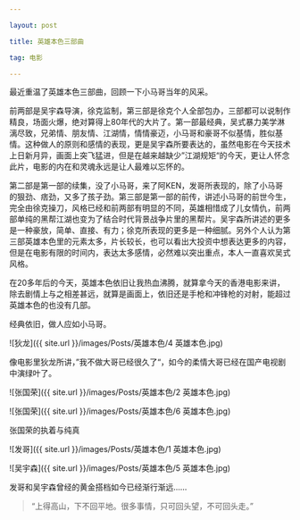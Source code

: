 ```yaml
---

layout: post

title: 英雄本色三部曲

tag: 电影

---
```




最近重温了英雄本色三部曲，回顾一下小马哥当年的风采。



前两部是吴宇森导演，徐克监制，第三部是徐克个人全部包办，三部都可以说制作精良，场面火爆，绝对算得上80年代的大片了。第一部最经典，吴式暴力美学淋漓尽致，兄弟情、朋友情、江湖情，情情豪迈，小马哥和豪哥不似基情，胜似基情。这种做人的原则和感情的表现，更是吴宇森所要表达的，虽然电影在今天技术上日新月异，画面上突飞猛进，但是在越来越缺少”江湖规矩“的今天，更让人怀念此片，电影的内在和灵魂永远是让人最难以忘怀的。



第二部是第一部的续集，没了小马哥，来了阿KEN，发哥所表现的，除了小马哥的狠劲、痞劲，又多了孩子劲。第三部是第一部的前传，讲述小马哥的前世今生，完全由徐克操刀，风格已经和前两部有明显的不同，英雄相惜成了儿女情仇，前两部单纯的黑帮江湖也变为了结合时代背景战争片里的黑帮片。吴宇森所讲述的更多是一种豪放，简单、直接、有力；徐克所表现的更多是一种细腻。另外个人认为第三部英雄本色里的元素太多，片长较长，也可以看出大投资中想表达更多的内容，但是在电影有限的时间内，表达太多感情，必然难以突出重点，本人一直喜欢吴式风格。



在20多年后的今天，英雄本色依旧让我热血沸腾，就算拿今天的香港电影来讲，除去剧情上与之相差甚远，就算是画面上，依旧还是手枪和冲锋枪的对射，能超过英雄本色的也没有几部。



经典依旧，做人应如小马哥。



![狄龙]({{ site.url }}/images/Posts/英雄本色/4 英雄本色.jpg)

像电影里狄龙所讲，”我不做大哥已经很久了“，如今的柔情大哥已经在国产电视剧中演绿叶了。



![张国荣]({{ site.url }}/images/Posts/英雄本色/2 英雄本色.jpg)

![张国荣]({{ site.url }}/images/Posts/英雄本色/6 英雄本色.jpg)

张国荣的执着与纯真



![发哥]({{ site.url }}/images/Posts/英雄本色/1 英雄本色.jpg)

![吴宇森]({{ site.url }}/images/Posts/英雄本色/5 英雄本色.jpg)

发哥和吴宇森曾经的黄金搭档如今已经渐行渐远……



>“上得高山，下不回平地。很多事情，只可回头望，不可回头走。”

